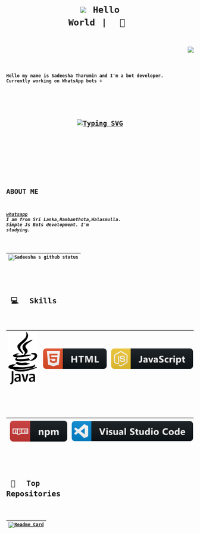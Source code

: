# <h1 align="center"> <code>[<img src="https://i.ibb.co/q9pChng/IMG-20240924-WA0019.jpg" height="110px">](https://m.facebook.com/profile.php?id=100066858891413)⠀Hello World⠀|⠀⠀👋⠀
<div align="center">
<img height="165px" src='https://github-readme-stats.vercel.app/api?username=sadiyamin&show_icons=true&include_all_commits=true&theme=mere&hide_border=true' align="right">
</div>
<div align="left">

**Hello my name is Sadeesha Tharumin and I'm a bot developer. Currently working on WhatsApp bots ⚘**
</div>
<div align="center">
   
## [![Typing SVG](https://readme-typing-svg.herokuapp.com?font=Rockstar-ExtraBold&color=F00&lines=I'M+SADDESHA+Tharumin)](https://git.io/typing-svg)
## <img src="http://readme-typing-svg.herokuapp.com?color=d1fa02&center=true&vCenter=true&multiline=false&lines=Created+By+Sadeesha_Coder" alt="">
</div>

## ABOUT ME
_**[whatsapp](https://api.whatsapp.com/send?phone=+94779062397)**_
_**I am from Sri Lanka,Hambanthota,Walasmulla.**_
_**Simple Js Bots development.**_
_**I'm studying.**_
<br>


| ![Sadeesha s github status](https://github-readme-stats.vercel.app/api?username=sadiyamin&show_icons=true&theme=tokyonight) 
| ----- |
   

# <code> 💻⠀⠀Skills⠀⠀</code>

| <img src="https://github.com/Xx-Ashutosh-xX/Xx-Ashutosh-xX/blob/master/assets/icons/java.png" alt="java"  width="95" hight="45"> | <img src="https://raw.githubusercontent.com/8bithemant/8bithemant/master/svg/dev/languages/html.svg" alt="html" style="vertical-align:top; margin:4px">  |<img src="https://raw.githubusercontent.com/8bithemant/8bithemant/master/svg/dev/languages/js.svg" alt="js" style="vertical-align:top; margin:4px">
|----|----|----|

| <img src="https://raw.githubusercontent.com/8bithemant/8bithemant/master/svg/dev/services/npm.svg" alt="npm" style="vertical-align:top; margin:4px"> | <img src="https://raw.githubusercontent.com/8bithemant/8bithemant/master/svg/dev/tools/visualstudio_code.svg" alt="vscode" style="vertical-align:top; margin:4px">
|----|----|

# <code> 🌟⠀⠀Top Repositories⠀⠀</code>

| [![Readme Card](https://github-readme-stats.vercel.app/api/pin/?username=sadiyamin&repo=Lara&theme=vision-friendly-dark)](https://github.com/sadiyamin/Lara) |
| ----- |
